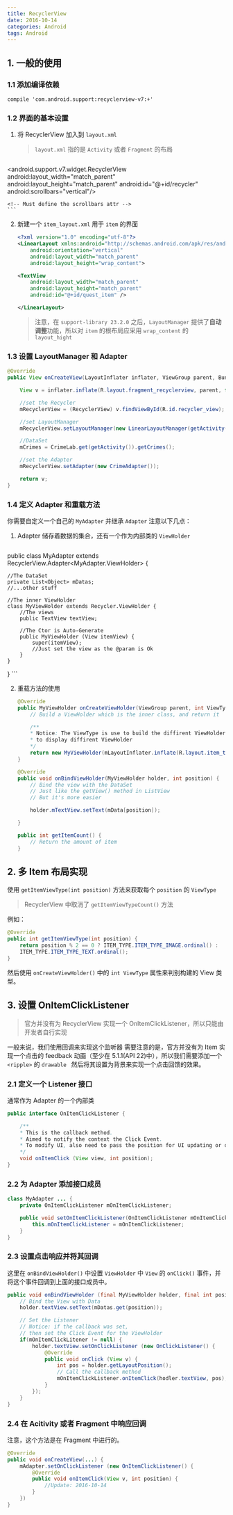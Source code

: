 ```yaml
---
title: RecyclerView
date: 2016-10-14
categories: Android
tags: Android
---
```


## 1. 一般的使用


<!-- more -->

### 1.1 添加编译依赖

```
compile 'com.android.support:recyclerview-v7:+'
```

### 1.2 界面的基本设置

1. 将 RecyclerView 加入到 `layout.xml`

    > `layout.xml` 指的是 `Activity` 或者 `Fragment` 的布局

    ```xml
<android.support.v7.widget.RecyclerView
    android:layout_width="match_parent"
    android:layout_height="match_parent"
    android:id="@+id/recycler"
    android:scrollbars="vertical"/>

    <!-- Must define the scrollbars attr -->
    ```


2. 新建一个 `item_layout.xml` 用于 `item` 的界面

    ```xml
    <?xml version="1.0" encoding="utf-8"?>
    <LinearLayout xmlns:android="http://schemas.android.com/apk/res/android"
        android:orientation="vertical"
        android:layout_width="match_parent"
        android:layout_height="wrap_content">

    <TextView
        android:layout_width="match_parent"
        android:layout_height="match_parent"
        android:id="@+id/quest_item" />

    </LinearLayout>
    ```

    > 注意，在 `support-library 23.2.0` 之后，`LayoutManager` 提供了**自动调整**功能，所以对 `item` 的根布局应采用 `wrap_content` 的 `layout_hight`


<!-- more -->

### 1.3 设置 **LayoutManager** 和 **Adapter**

```java
@Override
public View onCreateView(LayoutInflater inflater, ViewGroup parent, Bundle savedInstanceState) {

    View v = inflater.inflate(R.layout.fragment_recyclerview, parent, false);

    //set the Recycler
    mRecyclerView = (RecyclerView) v.findViewById(R.id.recycler_view);

    //set LayoutManager
    mRecyclerView.setLayoutManager(new LinearLayoutManager(getActivity()));

    //DataSet
    mCrimes = CrimeLab.get(getActivity()).getCrimes();

    //set the Adapter
    mRecyclerView.setAdapter(new CrimeAdapter());

    return v;
}
```

### 1.4 定义 Adapter 和重载方法

你需要自定义一个自己的 `MyAdapter` 并继承 `Adapter`
注意以下几点：

1. Adapter 储存着数据的集合，还有一个作为内部类的 `ViewHolder`

    ```java
public class MyAdapter extends RecyclerView.Adapter<MyAdapter.ViewHolder> {

    //The DataSet
    private List<Object> mDatas;
    //...other stuff

    //The inner ViewHolder
    class MyViewHolder extends Recycler.ViewHolder {
        //The views
        public TextView textView;

        //The Ctor is Auto-Generate
        public MyViewHolder (View itemView) {
            super(itemView);
            //Just set the view as the @param is Ok
        }
    }
}
    ```

2. 重载方法的使用

    ```java
    @Override
    public MyViewHolder onCreateViewHolder(ViewGroup parent, int ViewType) {
        // Build a ViewHolder which is the inner class, and return it

        /**
        * Notice: The ViewType is use to build the diffirent ViewHolder
        * to display diffirent ViewHolder
        */
        return new MyViewHolder(mLayoutInflater.inflate(R.layout.item_text, parent, false));
    }

    @Override
    public void onBindViewHolder(MyViewHolder holder, int position) {
        // Bind the view with the DataSet
        // Just like the getView() method in ListView
        // But it's more easier

        holder.mTextView.setText(mData[position]);

    }

    public int getItemCount() {
        // Return the amount of item
    }
    ```

## 2. 多 Item 布局实现

使用 `getItemViewType(int position)` 方法来获取每个 `position` 的 `ViewType`

> RecyclerView 中取消了 `getItemViewTypeCount()` 方法

例如：

```java
@Override
public int getItemViewType(int position) {
    return position % 2 == 0 ? ITEM_TYPE.ITEM_TYPE_IMAGE.ordinal() :
    ITEM_TYPE.ITEM_TYPE_TEXT.ordinal();
}
```

然后使用 `onCreateViewHolder()` 中的 `int ViewType` 属性来判别构建的 View 类型。


<!-- more -->

## 3. 设置 OnItemClickListener

> 官方并没有为 RecyclerView 实现一个 OnItemClickListener，所以只能由开发者自行实现

一般来说，我们使用回调来实现这个监听器
需要注意的是，官方并没有为 Item 实现一个点击的 feedback 动画（至少在 5.1.1(API 22)中），所以我们需要添加一个 `<ripple>` 的 `drawable ` 然后将其设置为背景来实现一个点击回馈的效果。


### 2.1 定义一个 Listener 接口

通常作为 Adapter 的一个内部类

```java
public interface OnItemClickListener {

    /**
    * This is the callback method.
    * Aimed to notify the context the Click Event.
    * To modify UI, also need to pass the position for UI updating or do othertings
    */
    void onItemClick (View view, int position);
}
```

### 2.2 为 Adapter 添加接口成员

```java
class MyAdapter ... {
    private OnItemClickListener mOnItemClickListener;

    public void setOnItemClickListener(OnItemClickListener mOnItemClickListener) {
        this.mOnItemClickListener = mOnItemClickListener;
    }
}
```

### 2.3 设置点击响应并将其回调

这里在 `onBindViewHolder()` 中设置 `ViewHolder` 中 `View` 的 `onClick()` 事件，并将这个事件回调到上面的接口成员中。

```java
public void onBindViewHolder (final MyViewHolder holder, final int position) {
    // Bind the View with Data
    holder.textView.setText(mDatas.get(position));

    // Set the Listener
    // Notice: if the callback was set,
    // then set the Click Event for the ViewHolder
    if(mOnItemClickLitener != null) {
        holder.textView.setOnClickListener (new OnClickListener() {
            @Override
            public void onClick (View v) {
                int pos = holder.getLayoutPosition();
                // Call the callback method
                mOnItemClickListener.onItemClick(hodler.textView, pos);
            }
        });
    }
}
```

### 2.4 在 Acitivity 或者 Fragment 中响应回调

注意，这个方法是在 Fragment 中进行的。

```java
@Override
public void onCreateView(...) {
    mAdapter.setOnClickListener (new OnItemClickListener() {
        @Override
        public void onItemClick(View v, int position) {
            //Update: 2016-10-14
        }
    })
}
```
